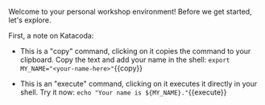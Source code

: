 Welcome to your personal workshop environment! Before we get started, let's explore.

First, a note on Katacoda:

* This is a "copy" command, clicking on it copies the command to your clipboard. Copy the text and add your name in the shell:
`export MY_NAME="<your-name-here>"`{{copy}}

* This is an "execute" command, clicking on it executes it directly in your shell. Try it now:
`echo "Your name is ${MY_NAME}."`{{execute}}
